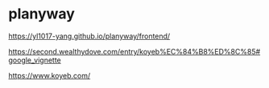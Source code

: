 # planyway

https://yl1017-yang.github.io/planyway/frontend/

https://second.wealthydove.com/entry/koyeb%EC%84%B8%ED%8C%85#google_vignette

https://www.koyeb.com/